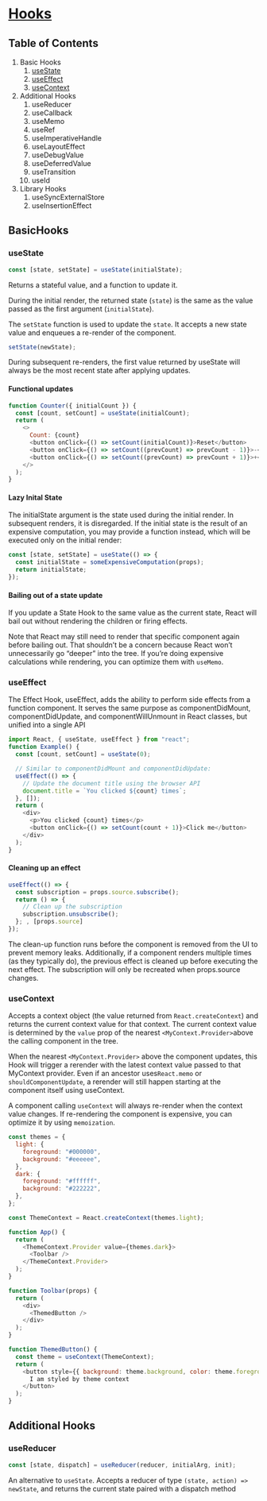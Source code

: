 # [Hooks](https://reactjs.org/docs/hooks-reference.html)

## Table of Contents

1. Basic Hooks
   1. [useState](#useState)
   2. [useEffect](#useEffect)
   3. [useContext](#useContext)
2. Additional Hooks
   1. useReducer
   2. useCallback
   3. useMemo
   4. useRef
   5. useImperativeHandle
   6. useLayoutEffect
   7. useDebugValue
   8. useDeferredValue
   9. useTransition
   10. useId
3. Library Hooks
   1. useSyncExternalStore
   2. useInsertionEffect

## BasicHooks

### useState

```js
const [state, setState] = useState(initialState);
```

Returns a stateful value, and a function to update it.

During the initial render, the returned state (`state`) is the same as the value passed as the first argument (`initialState`).

The `setState` function is used to update the `state`. It accepts a new state value and enqueues a re-render of the component.

```js
setState(newState);
```

During subsequent re-renders, the first value returned by useState will always be the most recent state after applying updates.

#### Functional updates

```js
function Counter({ initialCount }) {
  const [count, setCount] = useState(initialCount);
  return (
    <>
      Count: {count}
      <button onClick={() => setCount(initialCount)}>Reset</button>
      <button onClick={() => setCount((prevCount) => prevCount - 1)}>-</button>
      <button onClick={() => setCount((prevCount) => prevCount + 1)}>+</button>
    </>
  );
}
```

#### Lazy Inital State

The initialState argument is the state used during the initial render. In subsequent renders, it is disregarded. If the initial state is the result of an expensive computation, you may provide a function instead, which will be executed only on the initial render:

```js
const [state, setState] = useState(() => {
  const initialState = someExpensiveComputation(props);
  return initialState;
});
```

#### Bailing out of a state update

If you update a State Hook to the same value as the current state, React will bail out without rendering the children or firing effects.

Note that React may still need to render that specific component again before bailing out. That shouldn’t be a concern because React won’t unnecessarily go “deeper” into the tree. If you’re doing expensive calculations while rendering, you can optimize them with `useMemo`.

### useEffect

The Effect Hook, useEffect, adds the ability to perform side effects from a function component. It serves the same purpose as componentDidMount, componentDidUpdate, and componentWillUnmount in React classes, but unified into a single API

```js
import React, { useState, useEffect } from "react";
function Example() {
  const [count, setCount] = useState(0);

  // Similar to componentDidMount and componentDidUpdate:
  useEffect(() => {
    // Update the document title using the browser API
    document.title = `You clicked ${count} times`;
  }, []);
  return (
    <div>
      <p>You clicked {count} times</p>
      <button onClick={() => setCount(count + 1)}>Click me</button>
    </div>
  );
}
```

#### Cleaning up an effect

```js
useEffect(() => {
  const subscription = props.source.subscribe();
  return () => {
    // Clean up the subscription
    subscription.unsubscribe();
  }; , [props.source]
});
```

The clean-up function runs before the component is removed from the UI to prevent memory leaks. Additionally, if a component renders multiple times (as they typically do), the previous effect is cleaned up before executing the next effect.
The subscription will only be recreated when props.source changes.

### useContext

Accepts a context object (the value returned from `React.createContext`) and returns the current context value for that context. The current context value is determined by the `value` prop of the nearest `<MyContext.Provider>`above the calling component in the tree.

When the nearest `<MyContext.Provider>` above the component updates, this Hook will trigger a rerender with the latest context value passed to that MyContext provider. Even if an ancestor uses`React.memo` or `shouldComponentUpdate`, a rerender will still happen starting at the component itself using useContext.

A component calling `useContext` will always re-render when the context value changes. If re-rendering the component is expensive, you can optimize it by using `memoization`.

```js
const themes = {
  light: {
    foreground: "#000000",
    background: "#eeeeee",
  },
  dark: {
    foreground: "#ffffff",
    background: "#222222",
  },
};

const ThemeContext = React.createContext(themes.light);

function App() {
  return (
    <ThemeContext.Provider value={themes.dark}>
      <Toolbar />
    </ThemeContext.Provider>
  );
}

function Toolbar(props) {
  return (
    <div>
      <ThemedButton />
    </div>
  );
}

function ThemedButton() {
  const theme = useContext(ThemeContext);
  return (
    <button style={{ background: theme.background, color: theme.foreground }}>
      I am styled by theme context
    </button>
  );
}
```

## Additional Hooks

### useReducer

```js
const [state, dispatch] = useReducer(reducer, initialArg, init);
```

An alternative to `useState`. Accepts a reducer of type `(state, action) => newState`, and returns the current state paired with a dispatch method
